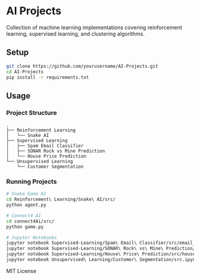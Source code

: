 # AI Projects

Collection of machine learning implementations covering reinforcement learning, supervised learning, and clustering algorithms.

## Setup

```bash
git clone https://github.com/yourusername/AI-Projects.git
cd AI-Projects
pip install -r requirements.txt
```

## Usage

### Project Structure

```
.
├── Reinforcement Learning
│   └── Snake AI
├── Supervised Learning
│   ├── Spam Email Classifier
│   ├── SONAR Rock vs Mine Prediction
│   └── House Price Prediction
└── Unsupervised Learning
    └── Customer Segmentation
```

### Running Projects

```bash
# Snake Game AI
cd Reinforcement\ Learning/Snake\ AI/src/
python agent.py

# Connect4 AI
cd connect4Ai/src/
python game.py

# Jupyter Notebooks
jupyter notebook Supervised-Learning/Spam\ Email\ Classifier/src/email_spam_classifier.ipynb
jupyter notebook Supervised-Learning/SONAR\ Rock\ vs\ Mine\ Prediction/src/Rock\ vs\ Mine\ Prediction.ipynb
jupyter notebook Supervised-Learning/House\ Price\ Prediction/src/house_price_prediction.ipynb
jupyter notebook Unsupervised\ Learning/Customer\ Segmentation/src.ipynb
```

MIT License
